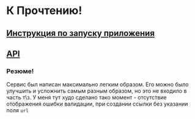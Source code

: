 # К Прочтению!

## [Инструкция по запуску приложения](run.md)

## [API](api.md)

### Резюме!

Сервис был написан максимально легким образом. Его можно было улучшить и усложнить самым разным образом, но это не входило в часть т\з. У меня тут худо сделано тако момент - отсутствие отображения ошибки валидации, при создании ссылки без указании поля `url`

